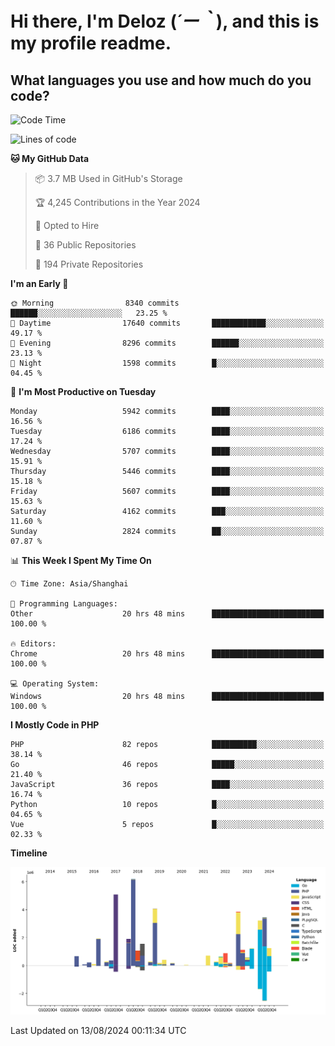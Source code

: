 # **Hi there, I'm Deloz (*´ー｀*), and this is my profile readme.**

## **What languages you use and how much do you code?**

<!--START_SECTION:waka-->
![Code Time](http://img.shields.io/badge/Code%20Time-4%2C544%20hrs%2057%20mins-blue)

![Lines of code](https://img.shields.io/badge/From%20Hello%20World%20I%27ve%20Written-41.7%20million%20lines%20of%20code-blue)

**🐱 My GitHub Data** 

> 📦 3.7 MB Used in GitHub's Storage 
 > 
> 🏆 4,245 Contributions in the Year 2024
 > 
> 💼 Opted to Hire
 > 
> 📜 36 Public Repositories 
 > 
> 🔑 194 Private Repositories 
 > 
**I'm an Early 🐤** 

```text
🌞 Morning                8340 commits        ██████░░░░░░░░░░░░░░░░░░░   23.25 % 
🌆 Daytime                17640 commits       ████████████░░░░░░░░░░░░░   49.17 % 
🌃 Evening                8296 commits        ██████░░░░░░░░░░░░░░░░░░░   23.13 % 
🌙 Night                  1598 commits        █░░░░░░░░░░░░░░░░░░░░░░░░   04.45 % 
```
📅 **I'm Most Productive on Tuesday** 

```text
Monday                   5942 commits        ████░░░░░░░░░░░░░░░░░░░░░   16.56 % 
Tuesday                  6186 commits        ████░░░░░░░░░░░░░░░░░░░░░   17.24 % 
Wednesday                5707 commits        ████░░░░░░░░░░░░░░░░░░░░░   15.91 % 
Thursday                 5446 commits        ████░░░░░░░░░░░░░░░░░░░░░   15.18 % 
Friday                   5607 commits        ████░░░░░░░░░░░░░░░░░░░░░   15.63 % 
Saturday                 4162 commits        ███░░░░░░░░░░░░░░░░░░░░░░   11.60 % 
Sunday                   2824 commits        ██░░░░░░░░░░░░░░░░░░░░░░░   07.87 % 
```


📊 **This Week I Spent My Time On** 

```text
🕑︎ Time Zone: Asia/Shanghai

💬 Programming Languages: 
Other                    20 hrs 48 mins      █████████████████████████   100.00 % 

🔥 Editors: 
Chrome                   20 hrs 48 mins      █████████████████████████   100.00 % 

💻 Operating System: 
Windows                  20 hrs 48 mins      █████████████████████████   100.00 % 
```

**I Mostly Code in PHP** 

```text
PHP                      82 repos            ██████████░░░░░░░░░░░░░░░   38.14 % 
Go                       46 repos            █████░░░░░░░░░░░░░░░░░░░░   21.40 % 
JavaScript               36 repos            ████░░░░░░░░░░░░░░░░░░░░░   16.74 % 
Python                   10 repos            █░░░░░░░░░░░░░░░░░░░░░░░░   04.65 % 
Vue                      5 repos             █░░░░░░░░░░░░░░░░░░░░░░░░   02.33 % 
```



**Timeline**

![Lines of Code chart](https://raw.githubusercontent.com/deloz/deloz/main/assets/bar_graph.png)


 Last Updated on 13/08/2024 00:11:34 UTC
<!--END_SECTION:waka-->
